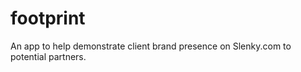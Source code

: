 footprint
=========

An app to help demonstrate client brand presence on Slenky.com to potential partners.
